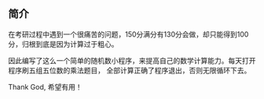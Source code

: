 ## 简介

在考研过程中遇到一个很痛苦的问题，150分满分有130分会做，却只能得到100分，归根到底是因为计算过于粗心。

因此编写了这么一个简单的随机数小程序，来提高自己的数学计算能力。每天打开程序刷五组五位数的乘法题目，
全部计算正确了程序退出，否则无限循环下去。

Thank God, 希望有用！

